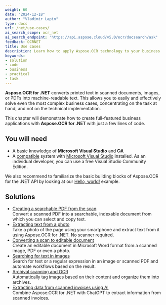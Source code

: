 ```yaml
---
weight: 60
date: "2024-12-18"
author: "Vladimir Lapin"
type: docs
url: /net/use-cases/
ai_search_scope: ocr_net
ai_search_endpoint: "https://api.aspose.cloud/v5.0/ocr/docsearch/ask"
feedback: OCRNET
title: Use cases
description: Learn how to apply Aspose.OCR technology to your business and how to solve real-world problems with just a few lines of code.
keywords:
- solution
- code
- business
- practical
- task
---
```


**Aspose.OCR for .NET** converts printed text in scanned documents, images, or PDFs into machine-readable text. This allows you to easily and effectively solve even the most complex business cases, concentrating on the task at hand, and not on the technical implementation.

This chapter will demonstrate how to create full-featured business applications with **Aspose.OCR for .NET** with just a few lines of code.

## You will need

- A basic knowledge of **Microsoft Visual Studio** and **C#**.
- A [compatible](/ocr/net/system-requirements/) system with [Microsoft Visual Studio](https://visualstudio.microsoft.com/) installed. As an individual developer, you can use a free Visual Studio Community Edition.

We also recommend to familiarize the basic building blocks of Aspose.OCR for the .NET API by looking at our [Hello, world!](/ocr/net/hello-world/) example.

## Solutions

- [Creating a searchable PDF from the scan](/ocr/net/use-cases/scanned-pdf-to-searchable-pdf/)  
  Convert a scanned PDF into a searchable, indexable document from which you can select and copy text.
- [Extracting text from a photo](/ocr/net/extract-text-from-photo/)  
  Take a photo of the page using your smartphone and extract text from it using Aspose.OCR for .NET. No scanner required.
- [Converting a scan to editable document](/ocr/net/scan-to-word/)  
  Create an editable document in Microsoft Word format from a scanned image, PDF or even a photo.
- [Searching for text in images](/ocr/net/search-text-in-images/)  
  Search for text or a regular expression in an image or scanned PDF and automate workflows based on the result.
- [Archival scanning and OCR](/ocr/net/archival-scanning/)  
  Automatically tag images based on their content and organize them into archives.
- [Extracting data from scanned invoices using AI](/ocr/net/ocr-and-parse-with-ai/)  
  Combine Aspose.OCR for .NET with ChatGPT to extract information from scanned invoices.

